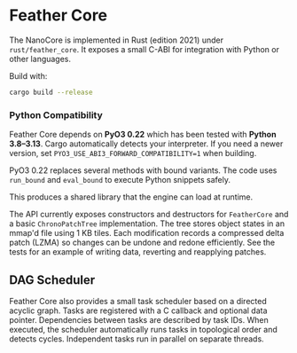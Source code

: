 # Feather Core

The NanoCore is implemented in Rust (edition 2021) under `rust/feather_core`.
It exposes a small C-ABI for integration with Python or other languages.

Build with:

```bash
cargo build --release
```

### Python Compatibility
Feather Core depends on **PyO3 0.22** which has been tested with **Python 3.8–3.13**.
Cargo automatically detects your interpreter. If you need a newer version, set
`PYO3_USE_ABI3_FORWARD_COMPATIBILITY=1` when building.

PyO3 0.22 replaces several methods with bound variants. The code uses
`run_bound` and `eval_bound` to execute Python snippets safely.

This produces a shared library that the engine can load at runtime.

The API currently exposes constructors and destructors for `FeatherCore`
and a basic `ChronoPatchTree` implementation. The tree stores object states
in an mmap'd file using 1 KB tiles. Each modification records a compressed
delta patch (LZMA) so changes can be undone and redone efficiently.
See the tests for an example of writing data, reverting and reapplying patches.

## DAG Scheduler

Feather Core also provides a small task scheduler based on a directed acyclic graph. Tasks are registered with a C callback and optional data pointer. Dependencies between tasks are described by task IDs. When executed, the scheduler automatically runs tasks in topological order and detects cycles. Independent tasks run in parallel on separate threads.
